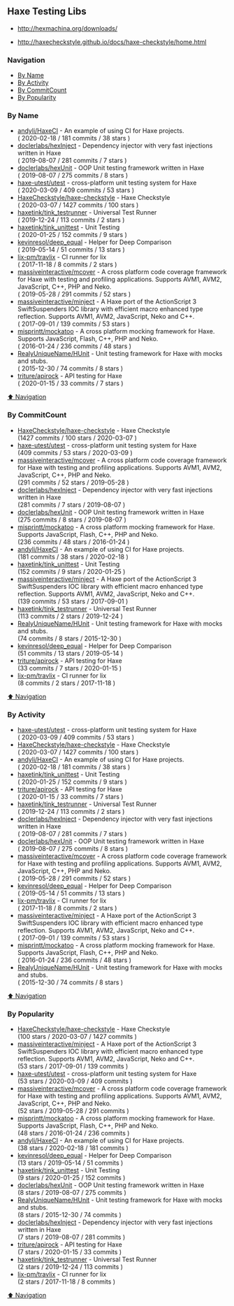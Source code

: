 ## Haxe Testing Libs


- http://hexmachina.org/downloads/


- http://haxecheckstyle.github.io/docs/haxe-checkstyle/home.html

### Navigation

- [By Name](#by-name)
- [By Activity](#by-activity)
- [By CommitCount](#by-commitcount)
- [By Popularity](#by-popularity)

### By Name
<!-- PROJECTS_LIST -->
- [andyli/HaxeCI](https://github.com/andyli/HaxeCI) - An example of using CI for Haxe projects. <br/> ( 2020-02-18 / 181 commits / 38 stars )
- [doclerlabs/hexInject](https://github.com/doclerlabs/hexInject) - Dependency injector with very fast injections written in Haxe <br/> ( 2019-08-07 / 281 commits / 7 stars )
- [doclerlabs/hexUnit](https://github.com/doclerlabs/hexUnit) - OOP Unit testing framework written in Haxe <br/> ( 2019-08-07 / 275 commits / 8 stars )
- [haxe-utest/utest](https://github.com/haxe-utest/utest) - cross-platform unit testing system for Haxe <br/> ( 2020-03-09 / 409 commits / 53 stars )
- [HaxeCheckstyle/haxe-checkstyle](https://github.com/HaxeCheckstyle/haxe-checkstyle) - Haxe Checkstyle <br/> ( 2020-03-07 / 1427 commits / 100 stars )
- [haxetink/tink_testrunner](https://github.com/haxetink/tink_testrunner) - Universal Test Runner <br/> ( 2019-12-24 / 113 commits / 2 stars )
- [haxetink/tink_unittest](https://github.com/haxetink/tink_unittest) - Unit Testing <br/> ( 2020-01-25 / 152 commits / 9 stars )
- [kevinresol/deep_equal](https://github.com/kevinresol/deep_equal) - Helper for Deep Comparison <br/> ( 2019-05-14 / 51 commits / 13 stars )
- [lix-pm/travlix](https://github.com/lix-pm/travlix) - CI runner for lix <br/> ( 2017-11-18 / 8 commits / 2 stars )
- [massiveinteractive/mcover](https://github.com/massiveinteractive/mcover) - A cross platform code coverage framework for Haxe with testing and profiling applications. Supports AVM1, AVM2, JavaScript, C++, PHP and Neko. <br/> ( 2019-05-28 / 291 commits / 52 stars )
- [massiveinteractive/minject](https://github.com/massiveinteractive/minject) - A Haxe port of the ActionScript 3 SwiftSuspenders IOC library with efficient macro enhanced type reflection. Supports AVM1, AVM2, JavaScript, Neko and C++. <br/> ( 2017-09-01 / 139 commits / 53 stars )
- [misprintt/mockatoo](https://github.com/misprintt/mockatoo) - A cross platform mocking framework for Haxe. Supports JavaScript, Flash, C++, PHP and Neko. <br/> ( 2016-01-24 / 236 commits / 48 stars )
- [RealyUniqueName/HUnit](https://github.com/RealyUniqueName/HUnit) - Unit testing framework for Haxe with mocks and stubs. <br/> ( 2015-12-30 / 74 commits / 8 stars )
- [triture/apirock](https://github.com/triture/apirock) - API testing for Haxe <br/> ( 2020-01-15 / 33 commits / 7 stars )
<!-- /PROJECTS_LIST -->

[⬆ Navigation](#navigation)

### By CommitCount
<!-- COMMITCOUNT_LIST -->
- [HaxeCheckstyle/haxe-checkstyle](https://github.com/HaxeCheckstyle/haxe-checkstyle) - Haxe Checkstyle <br/> (1427 commits / 100 stars / 2020-03-07 )
- [haxe-utest/utest](https://github.com/haxe-utest/utest) - cross-platform unit testing system for Haxe <br/> (409 commits / 53 stars / 2020-03-09 )
- [massiveinteractive/mcover](https://github.com/massiveinteractive/mcover) - A cross platform code coverage framework for Haxe with testing and profiling applications. Supports AVM1, AVM2, JavaScript, C++, PHP and Neko. <br/> (291 commits / 52 stars / 2019-05-28 )
- [doclerlabs/hexInject](https://github.com/doclerlabs/hexInject) - Dependency injector with very fast injections written in Haxe <br/> (281 commits / 7 stars / 2019-08-07 )
- [doclerlabs/hexUnit](https://github.com/doclerlabs/hexUnit) - OOP Unit testing framework written in Haxe <br/> (275 commits / 8 stars / 2019-08-07 )
- [misprintt/mockatoo](https://github.com/misprintt/mockatoo) - A cross platform mocking framework for Haxe. Supports JavaScript, Flash, C++, PHP and Neko. <br/> (236 commits / 48 stars / 2016-01-24 )
- [andyli/HaxeCI](https://github.com/andyli/HaxeCI) - An example of using CI for Haxe projects. <br/> (181 commits / 38 stars / 2020-02-18 )
- [haxetink/tink_unittest](https://github.com/haxetink/tink_unittest) - Unit Testing <br/> (152 commits / 9 stars / 2020-01-25 )
- [massiveinteractive/minject](https://github.com/massiveinteractive/minject) - A Haxe port of the ActionScript 3 SwiftSuspenders IOC library with efficient macro enhanced type reflection. Supports AVM1, AVM2, JavaScript, Neko and C++. <br/> (139 commits / 53 stars / 2017-09-01 )
- [haxetink/tink_testrunner](https://github.com/haxetink/tink_testrunner) - Universal Test Runner <br/> (113 commits / 2 stars / 2019-12-24 )
- [RealyUniqueName/HUnit](https://github.com/RealyUniqueName/HUnit) - Unit testing framework for Haxe with mocks and stubs. <br/> (74 commits / 8 stars / 2015-12-30 )
- [kevinresol/deep_equal](https://github.com/kevinresol/deep_equal) - Helper for Deep Comparison <br/> (51 commits / 13 stars / 2019-05-14 )
- [triture/apirock](https://github.com/triture/apirock) - API testing for Haxe <br/> (33 commits / 7 stars / 2020-01-15 )
- [lix-pm/travlix](https://github.com/lix-pm/travlix) - CI runner for lix <br/> (8 commits / 2 stars / 2017-11-18 )
<!-- /COMMITCOUNT_LIST -->
[⬆ Navigation](#navigation)

### By Activity
<!-- ACTIVITY_LIST -->
- [haxe-utest/utest](https://github.com/haxe-utest/utest) - cross-platform unit testing system for Haxe <br/> ( 2020-03-09 / 409 commits / 53 stars )
- [HaxeCheckstyle/haxe-checkstyle](https://github.com/HaxeCheckstyle/haxe-checkstyle) - Haxe Checkstyle <br/> ( 2020-03-07 / 1427 commits / 100 stars )
- [andyli/HaxeCI](https://github.com/andyli/HaxeCI) - An example of using CI for Haxe projects. <br/> ( 2020-02-18 / 181 commits / 38 stars )
- [haxetink/tink_unittest](https://github.com/haxetink/tink_unittest) - Unit Testing <br/> ( 2020-01-25 / 152 commits / 9 stars )
- [triture/apirock](https://github.com/triture/apirock) - API testing for Haxe <br/> ( 2020-01-15 / 33 commits / 7 stars )
- [haxetink/tink_testrunner](https://github.com/haxetink/tink_testrunner) - Universal Test Runner <br/> ( 2019-12-24 / 113 commits / 2 stars )
- [doclerlabs/hexInject](https://github.com/doclerlabs/hexInject) - Dependency injector with very fast injections written in Haxe <br/> ( 2019-08-07 / 281 commits / 7 stars )
- [doclerlabs/hexUnit](https://github.com/doclerlabs/hexUnit) - OOP Unit testing framework written in Haxe <br/> ( 2019-08-07 / 275 commits / 8 stars )
- [massiveinteractive/mcover](https://github.com/massiveinteractive/mcover) - A cross platform code coverage framework for Haxe with testing and profiling applications. Supports AVM1, AVM2, JavaScript, C++, PHP and Neko. <br/> ( 2019-05-28 / 291 commits / 52 stars )
- [kevinresol/deep_equal](https://github.com/kevinresol/deep_equal) - Helper for Deep Comparison <br/> ( 2019-05-14 / 51 commits / 13 stars )
- [lix-pm/travlix](https://github.com/lix-pm/travlix) - CI runner for lix <br/> ( 2017-11-18 / 8 commits / 2 stars )
- [massiveinteractive/minject](https://github.com/massiveinteractive/minject) - A Haxe port of the ActionScript 3 SwiftSuspenders IOC library with efficient macro enhanced type reflection. Supports AVM1, AVM2, JavaScript, Neko and C++. <br/> ( 2017-09-01 / 139 commits / 53 stars )
- [misprintt/mockatoo](https://github.com/misprintt/mockatoo) - A cross platform mocking framework for Haxe. Supports JavaScript, Flash, C++, PHP and Neko. <br/> ( 2016-01-24 / 236 commits / 48 stars )
- [RealyUniqueName/HUnit](https://github.com/RealyUniqueName/HUnit) - Unit testing framework for Haxe with mocks and stubs. <br/> ( 2015-12-30 / 74 commits / 8 stars )
<!-- /ACTIVITY_LIST -->

[⬆ Navigation](#navigation)

### By Popularity
<!-- POPULARITY_LIST -->
- [HaxeCheckstyle/haxe-checkstyle](https://github.com/HaxeCheckstyle/haxe-checkstyle) - Haxe Checkstyle <br/> (100 stars / 2020-03-07 / 1427 commits )
- [massiveinteractive/minject](https://github.com/massiveinteractive/minject) - A Haxe port of the ActionScript 3 SwiftSuspenders IOC library with efficient macro enhanced type reflection. Supports AVM1, AVM2, JavaScript, Neko and C++. <br/> (53 stars / 2017-09-01 / 139 commits )
- [haxe-utest/utest](https://github.com/haxe-utest/utest) - cross-platform unit testing system for Haxe <br/> (53 stars / 2020-03-09 / 409 commits )
- [massiveinteractive/mcover](https://github.com/massiveinteractive/mcover) - A cross platform code coverage framework for Haxe with testing and profiling applications. Supports AVM1, AVM2, JavaScript, C++, PHP and Neko. <br/> (52 stars / 2019-05-28 / 291 commits )
- [misprintt/mockatoo](https://github.com/misprintt/mockatoo) - A cross platform mocking framework for Haxe. Supports JavaScript, Flash, C++, PHP and Neko. <br/> (48 stars / 2016-01-24 / 236 commits )
- [andyli/HaxeCI](https://github.com/andyli/HaxeCI) - An example of using CI for Haxe projects. <br/> (38 stars / 2020-02-18 / 181 commits )
- [kevinresol/deep_equal](https://github.com/kevinresol/deep_equal) - Helper for Deep Comparison <br/> (13 stars / 2019-05-14 / 51 commits )
- [haxetink/tink_unittest](https://github.com/haxetink/tink_unittest) - Unit Testing <br/> (9 stars / 2020-01-25 / 152 commits )
- [doclerlabs/hexUnit](https://github.com/doclerlabs/hexUnit) - OOP Unit testing framework written in Haxe <br/> (8 stars / 2019-08-07 / 275 commits )
- [RealyUniqueName/HUnit](https://github.com/RealyUniqueName/HUnit) - Unit testing framework for Haxe with mocks and stubs. <br/> (8 stars / 2015-12-30 / 74 commits )
- [doclerlabs/hexInject](https://github.com/doclerlabs/hexInject) - Dependency injector with very fast injections written in Haxe <br/> (7 stars / 2019-08-07 / 281 commits )
- [triture/apirock](https://github.com/triture/apirock) - API testing for Haxe <br/> (7 stars / 2020-01-15 / 33 commits )
- [haxetink/tink_testrunner](https://github.com/haxetink/tink_testrunner) - Universal Test Runner <br/> (2 stars / 2019-12-24 / 113 commits )
- [lix-pm/travlix](https://github.com/lix-pm/travlix) - CI runner for lix <br/> (2 stars / 2017-11-18 / 8 commits )
<!-- /POPULARITY_LIST -->

[⬆ Navigation](#navigation)
